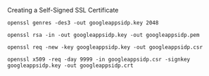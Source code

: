Creating a Self-Signed SSL Certificate
```
openssl genres -des3 -out googleappsidp.key 2048
```

```
openssl rsa -in -out googleappsidp.key -out googleappsidp.pem
```
```
openssl req -new -key googleappsidp.key -out googleappsidp.csr
```

```
openssl x509 -req -day 9999 -in googleappsidp.csr -signkey googleappsidp.key -out googleappsidp.crt
```
